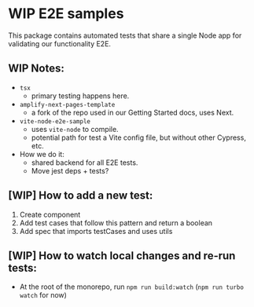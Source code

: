 # WIP E2E samples

This package contains automated tests that share a single Node app for validating
our functionality E2E.

## WIP Notes:

- `tsx`
  - primary testing happens here.
- `amplify-next-pages-template`
  - a fork of the repo used in our Getting Started docs, uses Next.
- `vite-node-e2e-sample`
  - uses `vite-node` to compile.
  - potential path for test a Vite config file, but without other Cypress, etc.
- How we do it:
  - shared backend for all E2E tests.
  - Move jest deps + tests?

## [WIP] How to add a new test:

1. Create component
2. Add test cases that follow this pattern and return a boolean
3. Add spec that imports testCases and uses utils

## [WIP] How to watch local changes and re-run tests:

- At the root of the monorepo, run `npm run build:watch` (`npm run turbo watch` for now)
